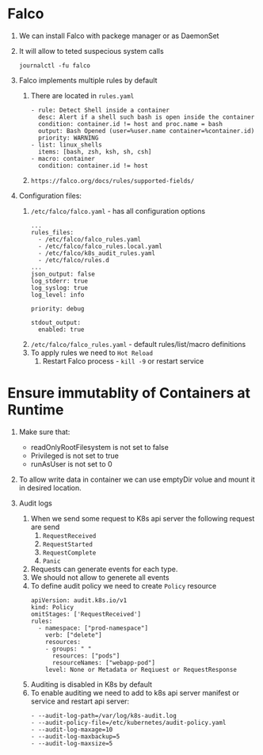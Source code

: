 # Falco

1. We can install Falco with packege manager or as DaemonSet
1. It will allow to teted suspecious system calls
    ```
    journalctl -fu falco
    ```
1. Falco implements multiple rules by default
    1. There are located in `rules.yaml`
        ```
        - rule: Detect Shell inside a container
          desc: Alert if a shell such bash is open inside the container
          condition: container.id != host and proc.name = bash
          output: Bash Opened (user=%user.name container=%container.id)
          priority: WARNING
        - list: linux_shells
          items: [bash, zsh, ksh, sh, csh]
        - macro: container
          condition: container.id != host
        ```
    1. `https://falco.org/docs/rules/supported-fields/`

1. Configuration files:
    1. `/etc/falco/falco.yaml` - has all configuration options
        ```
        ...
        rules_files:
          - /etc/falco/falco_rules.yaml
          - /etc/falco/falco_rules.local.yaml
          - /etc/falco/k8s_audit_rules.yaml
          - /etc/falco/rules.d
        ...
        json_output: false
        log_stderr: true
        log_syslog: true
        log_level: info

        priority: debug

        stdout_output:
          enabled: true
        ```
    1. `/etc/falco/falco_rules.yaml` - default rules/list/macro definitions
    1. To apply rules we need to `Hot Reload`
        1. Restart Falco process - `kill -9` or restart service

# Ensure immutablity of Containers at Runtime
1. Make sure that:
    * readOnlyRootFilesystem is not set to false
    * Privileged is not set to true
    * runAsUser is not set to 0
1. To allow write data in container we can use emptyDir volue and mount it in desired location.  

1. Audit logs
    1. When we send some request to K8s api server the following request are send
        1. `RequestReceived`
        1. `RequestStarted`
        1. `RequestComplete`
        1. `Panic`
    1. Requests can generate events for each type.
    1. We should not allow to generete all events
    1. To define audit policy we need to create `Policy` resource
        ```
        apiVersion: audit.k8s.io/v1
        kind: Policy
        omitStages: ['RequestReceived']
        rules:
          - namespace: ["prod-namespace"]
            verb: ["delete"]
            resources: 
            - groups: " "
              resources: ["pods"]
              resourceNames: ["webapp-pod"]
            level: None or Metadata or Reqiuest or RequestResponse
        ```
    1. Auditing is disabled in K8s by default
    1. To enable auditing we need to add to k8s api server manifest or service and restart api server:
        ```
        - --audit-log-path=/var/log/k8s-audit.log
        - --audit-policy-file=/etc/kubernetes/audit-policy.yaml
        - --audit-log-maxage=10
        - --audit-log-maxbackup=5
        - --audit-log-maxsize=5
        ```